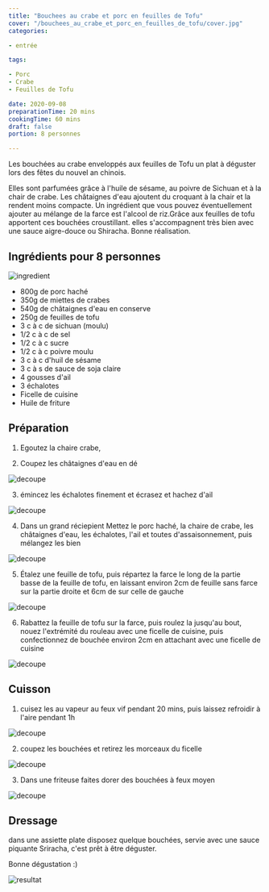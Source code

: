 ```yaml
---
title: "Bouchees au crabe et porc en feuilles de Tofu"
cover: "/bouchees_au_crabe_et_porc_en_feuilles_de_tofu/cover.jpg"
categories:

- entrée

tags:

- Porc
- Crabe
- Feuilles de Tofu

date: 2020-09-08
preparationTime: 20 mins
cookingTime: 60 mins
draft: false
portion: 8 personnes

---
```

Les bouchées au crabe enveloppés aux feuilles de Tofu un plat à déguster lors des fêtes du nouvel an chinois.

<!--more--> 
Elles sont parfumées grâce à l'huile de sésame, au poivre de Sichuan et à la chair de crabe. Les châtaignes d'eau ajoutent du croquant à la chair et la rendent moins compacte. Un ingrédient que vous pouvez éventuellement ajouter au mélange de la farce est l'alcool de riz.Grâce aux feuilles de tofu apportent ces bouchées croustillant. elles s'accompagnent très bien avec une sauce aigre-douce ou Shiracha.
Bonne réalisation.

## Ingrédients pour 8 personnes

![ingredient](01.jpg)

- 800g de porc haché
- 350g de miettes de crabes
- 540g de châtaignes d'eau en conserve
- 250g de feuilles de tofu
- 3 c à c de sichuan (moulu)
- 1/2 c à c de sel
- 1/2 c à c sucre 
- 1/2 c à c poivre moulu
- 3 c à c d'huil de sésame
- 3 c à s de sauce de soja claire
- 4 gousses d'ail
- 3 échalotes
- Ficelle de cuisine
- Huile de friture


## Préparation ##

1. Egoutez la chaire crabe,

2. Coupez les châtaignes d'eau en dé 

![decoupe](02.jpg)

3. émincez les échalotes finement et écrasez et hachez d'ail 

![decoupe](03.jpg)

4. Dans un grand réciepient Mettez le porc haché, la chaire de crabe, les châtaignes d'eau, les échalotes, l'ail et toutes d'assaisonnement, puis mélangez les bien

![decoupe](04.jpg)

5. Étalez une feuille de tofu, puis répartez la farce le long de la partie basse de la feuille de tofu, en laissant environ 2cm de feuille sans farce sur la partie droite et 6cm de sur celle de gauche

![decoupe](05.jpg)

6. Rabattez la feuille de tofu sur la farce, puis roulez la jusqu'au bout, nouez l'extrémité du rouleau avec une ficelle de cuisine, puis confectionnez de bouchée environ 2cm en attachant avec une ficelle de cuisine

![decoupe](06.jpg)

## Cuisson ##

1. cuisez les au vapeur au feux vif pendant 20 mins, puis laissez refroidir à l'aire pendant 1h

![decoupe](07.jpg)

2. coupez les bouchées et retirez les morceaux du ficelle

![decoupe](08.jpg)

3. Dans une friteuse faites dorer des bouchées à feux moyen

![decoupe](09.jpg)

## Dressage

dans une assiette plate disposez quelque bouchées, servie avec une sauce piquante Sriracha, c'est prêt à être déguster.

Bonne dégustation :)

![resultat](cover.jpg)